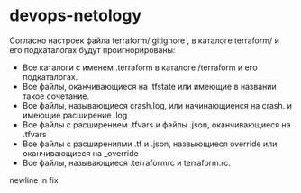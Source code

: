 # devops-netology

Согласно настроек файла terraform/.gitignore , в каталоге terraform/ и его подкаталогах будут проигнорированы:
- Все каталоги с именем .terraform в каталоге /terraform и его подкаталогах.
- Все файлы, оканчивающиеся на .tfstate или имеющие в названии такое сочетание.
- Все файлы, называющиеся crash.log, или начинающиенся на crash. и имеющие расширение .log
- Все файлы с расширением .tfvars и файлы .json, оканчивающиеся на .tfvars
- Все файлы с расширениями .tf и .json, назвыющиеся override или оканчивающиеся на _override
- Все файлы, называющиеся .terraformrc и terraform.rc.

newline in fix